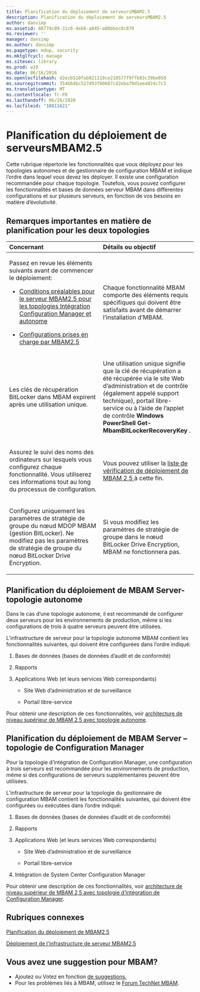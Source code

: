 ```yaml
---
title: Planification du déploiement de serveursMBAM2.5
description: Planification du déploiement de serveursMBAM2.5
author: dansimp
ms.assetid: 88774c89-31c8-4eb8-a845-a00bbec8c870
ms.reviewer: ''
manager: dansimp
ms.author: dansimp
ms.pagetype: mdop, security
ms.mktglfcycl: manage
ms.sitesec: library
ms.prod: w10
ms.date: 06/16/2016
ms.openlocfilehash: d2ecb510fab821118ce210577f9ffb83c39be050
ms.sourcegitcommit: 354664bc527d93f80687cd2eba70d1eea024c7c3
ms.translationtype: MT
ms.contentlocale: fr-FR
ms.lasthandoff: 06/26/2020
ms.locfileid: "10811621"
---
```

# Planification du déploiement de serveursMBAM2.5


Cette rubrique répertorie les fonctionnalités que vous déployez pour les topologies autonomes et de gestionnaire de configuration MBAM et indique l’ordre dans lequel vous devez les déployer. Il existe une configuration recommandée pour chaque topologie. Toutefois, vous pouvez configurer les fonctionnalités et bases de données serveur MBAM dans différentes configurations et sur plusieurs serveurs, en fonction de vos besoins en matière d’évolutivité.

## Remarques importantes en matière de planification pour les deux topologies


<table>
<colgroup>
<col width="50%" />
<col width="50%" />
</colgroup>
<thead>
<tr class="header">
<th align="left">Concernant</th>
<th align="left">Détails ou objectif</th>
</tr>
</thead>
<tbody>
<tr class="odd">
<td align="left"><p>Passez en revue les éléments suivants avant de commencer le déploiement:</p>
<ul>
<li><p><a href="mbam-25-server-prerequisites-for-stand-alone-and-configuration-manager-integration-topologies.md" data-raw-source="[MBAM 2.5 Server Prerequisites for Stand-alone and Configuration Manager Integration Topologies](mbam-25-server-prerequisites-for-stand-alone-and-configuration-manager-integration-topologies.md)">Conditions préalables pour le serveur MBAM2.5 pour les topologies Intégration Configuration Manager et autonome</a></p></li>
<li><p><a href="mbam-25-supported-configurations.md" data-raw-source="[MBAM 2.5 Supported Configurations](mbam-25-supported-configurations.md)">Configurations prises en charge par MBAM2.5</a></p></li>
</ul></td>
<td align="left"><p>Chaque fonctionnalité MBAM comporte des éléments requis spécifiques qui doivent être satisfaits avant de démarrer l’installation d’MBAM.</p></td>
</tr>
<tr class="even">
<td align="left"><p>Les clés de récupération BitLocker dans MBAM expirent après une utilisation unique.</p></td>
<td align="left"><p>Une utilisation unique signifie que la clé de récupération a été récupérée via le site Web d’administration et de contrôle (également appelé support technique), portail libre-service ou à l’aide de l’applet de contrôle <strong> Windows PowerShell Get-MbamBitLockerRecoveryKey </strong> .</p></td>
</tr>
<tr class="odd">
<td align="left"><p>Assurez le suivi des noms des ordinateurs sur lesquels vous configurez chaque fonctionnalité. Vous utiliserez ces informations tout au long du processus de configuration.</p></td>
<td align="left"><p>Vous pouvez utiliser la <a href="mbam-25-deployment-checklist.md" data-raw-source="[MBAM 2.5 Deployment Checklist](mbam-25-deployment-checklist.md)"> liste de vérification de déploiement de MBAM 2,5 </a> à cette fin.</p></td>
</tr>
<tr class="even">
<td align="left"><p>Configurez uniquement les paramètres de stratégie de groupe du nœud MDOP MBAM (gestion BitLocker). Ne modifiez pas les paramètres de stratégie de groupe du nœud BitLocker Drive Encryption.</p></td>
<td align="left"><p>Si vous modifiez les paramètres de stratégie de groupe dans le nœud BitLocker Drive Encryption, MBAM ne fonctionnera pas.</p></td>
</tr>
</tbody>
</table>

 

## <a href="" id="planning-for-mbam-server-deployment---stand-alone-topology"></a>Planification du déploiement de MBAM Server-topologie autonome


Dans le cas d’une topologie autonome, il est recommandé de configurer deux serveurs pour les environnements de production, même si les configurations de trois à quatre serveurs peuvent être utilisées.

L’infrastructure de serveur pour la topologie autonome MBAM contient les fonctionnalités suivantes, qui doivent être configurées dans l’ordre indiqué:

1.  Bases de données (bases de données d’audit et de conformité)

2.  Rapports

3.  Applications Web (et leurs services Web correspondants)

    -   Site Web d’administration et de surveillance

    -   Portail libre-service

Pour obtenir une description de ces fonctionnalités, voir [architecture de niveau supérieur de MBAM 2,5 avec topologie autonome](high-level-architecture-of-mbam-25-with-stand-alone-topology.md).

## <a href="" id="planning-for-mbam-server-deployment---configuration-manager-topology"></a>Planification du déploiement de MBAM Server – topologie de Configuration Manager


Pour la topologie d’intégration de Configuration Manager, une configuration à trois serveurs est recommandée pour les environnements de production, même si des configurations de serveurs supplémentaires peuvent être utilisées.

L’infrastructure de serveur pour la topologie du gestionnaire de configuration MBAM contient les fonctionnalités suivantes, qui doivent être configurées ou exécutées dans l’ordre indiqué:

1.  Bases de données (bases de données d’audit et de conformité)

2.  Rapports

3.  Applications Web (et leurs services Web correspondants)

    -   Site Web d’administration et de surveillance

    -   Portail libre-service

4.  Intégration de System Center Configuration Manager

Pour obtenir une description de ces fonctionnalités, voir [architecture de niveau supérieur de MBAM 2,5 avec topologie d’intégration de Configuration Manager](high-level-architecture-of-mbam-25-with-configuration-manager-integration-topology.md).



## Rubriques connexes


[Planification du déploiement de MBAM2.5](planning-to-deploy-mbam-25.md)

[Déploiement de l'infrastructure de serveur MBAM2.5](deploying-the-mbam-25-server-infrastructure.md)

 

## Vous avez une suggestion pour MBAM?
- Ajoutez ou Votez en fonction [de suggestions.](http://mbam.uservoice.com/forums/268571-microsoft-bitlocker-administration-and-monitoring) 
- Pour les problèmes liés à MBAM, utilisez le [Forum TechNet MBAM](https://social.technet.microsoft.com/Forums/home?forum=mdopmbam). 





